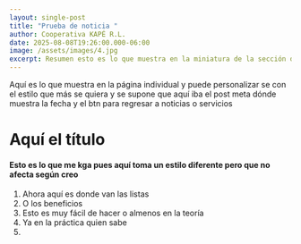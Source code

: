 ```yaml
---
layout: single-post
title: "Prueba de noticia "
author: Cooperativa KAPÉ R.L.
date: 2025-08-08T19:26:00.000-06:00
image: /assets/images/4.jpg
excerpt: Resumen esto es lo que muestra en la miniatura de la sección de noticias
---
```

Aquí es lo que muestra en la página individual y puede personalizar se con el estilo que más se quiera y se supone que aquí iba el post meta dónde muestra la fecha y el btn para regresar a noticias o servicios

# Aquí el título

#### Esto es lo que me kga pues aquí toma un estilo diferente pero que no afecta según creo

1. Ahora aquí es donde van las listas
2. O los beneficios
3. Esto es muy fácil de hacer o almenos en la teoría
4. Ya en la práctica quien sabe
5.
